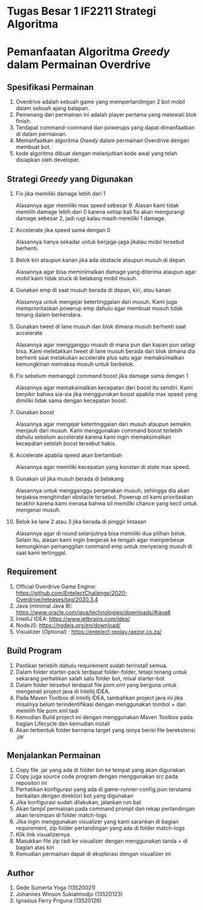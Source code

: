 # Tugas Besar 1 IF2211 Strategi Algoritma
# Pemanfaatan Algoritma _Greedy_ dalam Permainan Overdrive

## Spesifikasi Permainan
1. Overdrive adalah sebuah game yang mempertandingan 2 bot mobil dalam sebuah ajang balapan.
2. Pemenang dari permainan ini adalah player pertama yang melewati blok finish.
3. Terdapat command-command dan powerups yang dapat dimanfaatkan di dalam permainan.
4. Memanfaatkan algoritma _Greedy_ dalam permainan Overdrive dengan membuat bot.
5. kode algoritma dibuat dengan melanjutkan kode awal yang telah disiapkan oleh developer.

## Strategi _Greedy_ yang Digunakan
1.  Fix jika memiliki damage lebih dari 1

    Alasannya agar memiliki max speed sebesar 9. Alasan kami tidak memilih damage lebih dari 0 karena setiap kali fix akan mengurangi damage sebesar 2, jadi rugi kalau masih memiliki 1 damage.

2.  Accelerate jika speed sama dengan 0

    Alasannya hanya sekadar untuk berjaga-jaga jikalau mobil tersebut berhenti.

3.  Belok kiri ataupun kanan jika ada obstacle ataupun musuh di depan

    Alasannya agar bisa meminimalkan damage yang diterima ataupun agar mobil kami tidak stuck di belakang mobil musuh.

4.  Gunakan emp di saat musuh berada di depan, kiri, atau kanan

    Alasannya untuk mengejar ketertinggalan dari musuh. Kami juga memprioritaskan powerup emp dahulu agar membuat musuh tidak tenang dalam berkendara.

5.  Gunakan tweet di lane musuh dan blok dimana musuh berhenti saat accelerate

    Alasannya agar mengganggu musuh di mana pun dan kapan pun selagi bisa. Kami meletakkan tweet di lane musuh berada dan blok dimana dia berhenti saat melakukan accelerate plus satu agar memaksimalkan kemungkinan memaksa musuh untuk berbelok.

6.  Fix sebelum memanggil command boost jika damage sama dengan 1

    Alasannya agar memaksimalkan kecepatan dari boost itu sendiri. Kami berpikir bahwa sia-sia jika menggunakan boost apabila max speed yang dimiliki tidak sama dengan kecepatan boost.

7.  Gunakan boost

    Alasannya agar mengejar ketertinggalan dari musuh ataupun semakin menjauh dari musuh. Kami menggunakan command boost terlebih dahulu sebelum accelerate karena kami ingin memaksimalkan kecepatan setelah boost tersebut habis.

8.  Accelerate apabila speed akan bertambah

    Alasannya agar memiliki kecepatan yang konstan di state max speed.

9.  Gunakan oil jika musuh berada di belakang

    Alasannya untuk mengganggu pergerakan musuh, sehingga dia akan terpaksa menghindari obstacle tersebut. Powerup oil kami prioritaskan terakhir karena kami merasa bahwa oil memiliki chance yang kecil untuk mengenai musuh.

10. Belok ke lane 2 atau 3 jika berada di pinggir lintasan

    Alasannya agar di round selanjutnya bisa memiliki dua pilihan belok. Selain itu, alasan kami ingin bergerak ke tengah agar memperbesar kemungkinan pemanggilan command emp untuk menyerang musuh di saat kami tertinggal.

## Requirement
1. Official Overdrive Game Engine: https://github.com/EntelectChallenge/2020-Overdrive/releases/tag/2020.3.4
2. Java (minimal Java 8): https://www.oracle.com/java/technologies/downloads/#java8
3. IntelIiJ IDEA: https://www.jetbrains.com/idea/
4. NodeJS: https://nodejs.org/en/download/
5. Visualizer (Optional) : https://entelect-replay.raezor.co.za/

## Build Program
1. Pastikan terlebih dahulu requirement sudah terinstall semua.
2. Dalam folder starter-pack terdapat folder-folder, tetapi tenang untuk sekarang perhatikan salah satu folder bot, misal starter-bot
3. Dalam folder tersebut terdapat file pom.xml yang berguna untuk mengenali project java di Intellij IDEA.
4. Pada Maven Toolbox di Intellij IDEA, tambahkan project java ini jika misalnya belum terindentifikasi dengan menggunakan tombol + dan memilih file pom.xml tadi
5. Kemudian Build project ini dengan menggunakan Maven Toolbox pada bagian Lifecycle dan kemudian install
6. Akan terbentuk folder bernama target yang isinya berisi file berekstensi .jar

## Menjalankan Permainan
1. Copy file .jar yang ada di folder bin ke tempat yang akan digunakan
2. Copy juga source code program dengan menggunakan src pada repositori ini
3. Perhatikan konfigurasi yang ada di game-runner-config.json terutama berkaitan dengan direktori bot yang digunakan
4. Jika konfigurasi sudah dilakukan, jalankan run.bat
5. Akan tampil permainan pada command prompt dan rekap pertandingan akan tersimpan di folder match-logs
6. Jika ingin menggunakan visualizer yang kami sarankan di bagian requirement, zip folder pertandingan yang ada di folder match-logs
7. Klik link visualizernya
8. Masukkan file zip tadi ke visualizer dengan menggunakan tanda + di bagian atas kiri
9. Kemudian permainan dapat di eksplorasi dengan visualizer ini

## Author
1. Gede Sumerta Yoga (13520021)
2. Johannes Winson Sukiatmodjo (13520123)
3. Ignasius Ferry Priguna (13520126)